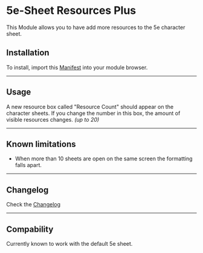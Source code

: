 # 5e-Sheet Resources Plus

This Module allows you to have add more resources to the 5e character sheet.

## Installation

To install, import this [Manifest](https://raw.githubusercontent.com/ardittristan/5eSheet-resourcesPlus/master/module.json) into your module browser.

---

## Usage

A new resource box called "Resource Count" should appear on the character sheets. If you change the number in this box, the amount of visible resources changes. *(up to 20)*

---

## Known limitations

* When more than 10 sheets are open on the same screen the formatting falls apart.

---

## Changelog

Check the [Changelog](https://github.com/ardittristan/5eSheet-resourcesPlus/blob/master/CHANGELOG.md)

---

## Compability

Currently known to work with the default 5e sheet.
